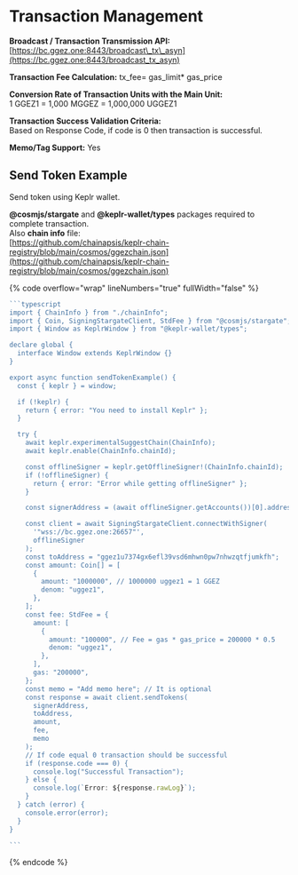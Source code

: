 # Transaction Management

**Broadcast / Transaction Transmission API:** [https://bc.ggez.one:8443/broadcast\_tx\_asyn](https://bc.ggez.one:8443/broadcast_tx_asyn)

**Transaction Fee Calculation:** tx\_fee= gas\_limit\* gas\_price

**Conversion Rate of Transaction Units with the Main Unit:**\
1 GGEZ1 = 1,000 MGGEZ = 1,000,000 UGGEZ1

**Transaction Success Validation Criteria:**\
Based on Response Code, if code is 0 then transaction is successful.

**Memo/Tag Support:** Yes

## Send Token Example

Send token using Keplr wallet.

**@cosmjs/stargate** and **@keplr-wallet/types** packages required to complete transaction.\
Also **chain info** file:\
[https://github.com/chainapsis/keplr-chain-registry/blob/main/cosmos/ggezchain.json](https://github.com/chainapsis/keplr-chain-registry/blob/main/cosmos/ggezchain.json)

{% code overflow="wrap" lineNumbers="true" fullWidth="false" %}
````typescript
```typescript
import { ChainInfo } from "./chainInfo";
import { Coin, SigningStargateClient, StdFee } from "@cosmjs/stargate";
import { Window as KeplrWindow } from "@keplr-wallet/types";

declare global {
  interface Window extends KeplrWindow {}
}

export async function sendTokenExample() {
  const { keplr } = window;

  if (!keplr) {
    return { error: "You need to install Keplr" };
  }

  try {
    await keplr.experimentalSuggestChain(ChainInfo);
    await keplr.enable(ChainInfo.chainId);

    const offlineSigner = keplr.getOfflineSigner!(ChainInfo.chainId);
    if (!offlineSigner) {
      return { error: "Error while getting offlineSigner" };
    }

    const signerAddress = (await offlineSigner.getAccounts())[0].address;

    const client = await SigningStargateClient.connectWithSigner(
      '"wss://bc.ggez.one:26657"',
      offlineSigner
    );
    const toAddress = "ggez1u7374gx6efl39vsd6mhwn0pw7nhwzqtfjumkfh";
    const amount: Coin[] = [
      {
        amount: "1000000", // 1000000 uggez1 = 1 GGEZ
        denom: "uggez1",
      },
    ];
    const fee: StdFee = {
      amount: [
        {
          amount: "100000", // Fee = gas * gas_price = 200000 * 0.5
          denom: "uggez1",
        },
      ],
      gas: "200000",
    };
    const memo = "Add memo here"; // It is optional
    const response = await client.sendTokens(
      signerAddress,
      toAddress,
      amount,
      fee,
      memo
    );
    // If code equal 0 transaction should be successful
    if (response.code === 0) {
      console.log("Successful Transaction");
    } else {
      console.log(`Error: ${response.rawLog}`);
    }
  } catch (error) {
    console.error(error);
  }
}

```
````
{% endcode %}
